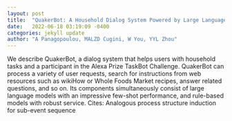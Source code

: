 ```yaml
---
layout: post
title:  "QuakerBot: A Household Dialog System Powered by Large Language Models"
date:   2022-06-18 03:19:09 -0400
categories: jekyll update
author: "A Panagopoulou, MALZD Cugini, W You, YYL Zhou"
---
```

We describe QuakerBot, a dialog system that helps users with household tasks and a participant in the Alexa Prize TaskBot Challenge. QuakerBot can process a variety of user requests, search for instructions from web resources such as wikiHow or Whole Foods Market recipes, answer related questions, and so on. Its components simultaneously consist of large language models with an impressive few-shot performance, and rule-based models with robust service.
Cites: Analogous process structure induction for sub-event sequence